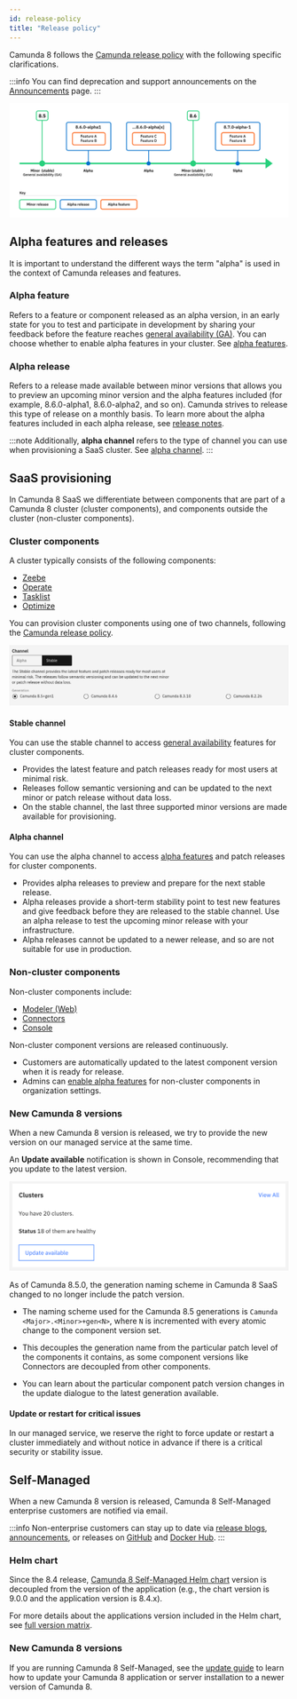 ```yaml
---
id: release-policy
title: "Release policy"
---
```


Camunda 8 follows the [Camunda release policy](https://camunda.com/release-policy/) with the following specific clarifications.

:::info
You can find deprecation and support announcements on the [Announcements](announcements.md) page.
:::

![Stable and alpha channels when provisioning a cluster](./img/diagram-releases.png)

## Alpha features and releases

It is important to understand the different ways the term "alpha" is used in the context of Camunda releases and features.

### Alpha feature

Refers to a feature or component released as an alpha version, in an early state for you to test and participate in development by sharing your feedback before the feature reaches [general availability (GA)](/docs/reference/alpha-features.md#general-availability-ga). You can choose whether to enable alpha features in your cluster. See [alpha features](/docs/reference/alpha-features.md).

### Alpha release

Refers to a release made available between minor versions that allows you to preview an upcoming minor version and the alpha features included (for example, 8.6.0-alpha1, 8.6.0-alpha2, and so on). Camunda strives to release this type of release on a monthly basis. To learn more about the alpha features included in each alpha release, see [release notes](/docs/reference/release-notes/release-notes.md).

:::note
Additionally, **alpha channel** refers to the type of channel you can use when provisioning a SaaS cluster. See [alpha channel](#alpha-channel).
:::

## SaaS provisioning

In Camunda 8 SaaS we differentiate between components that are part of a Camunda 8 cluster (cluster components), and components outside the cluster (non-cluster components).

### Cluster components

A cluster typically consists of the following components:

- [Zeebe](/docs/components/zeebe/zeebe-overview.md)
- [Operate](/docs/components/operate/operate-introduction.md)
- [Tasklist](/docs/components/tasklist/introduction-to-tasklist.md)
- [Optimize]($optimize$/components/what-is-optimize)

You can provision cluster components using one of two channels, following the [Camunda release policy](https://camunda.com/release-policy/).

![Stable and alpha channels when provisioning a cluster](./img/channels.png)

#### Stable channel

You can use the stable channel to access [general availability](/docs/reference/alpha-features.md#general-availability-ga) features for cluster components.

- Provides the latest feature and patch releases ready for most users at minimal risk.
- Releases follow semantic versioning and can be updated to the next minor or patch release without data loss.
- On the stable channel, the last three supported minor versions are made available for provisioning.

#### Alpha channel

You can use the alpha channel to access [alpha features](/docs/reference/alpha-features.md) and patch releases for cluster components.

- Provides alpha releases to preview and prepare for the next stable release.
- Alpha releases provide a short-term stability point to test new features and give feedback before they are released to the stable channel. Use an alpha release to test the upcoming minor release with your infrastructure.
- Alpha releases cannot be updated to a newer release, and so are not suitable for use in production.

### Non-cluster components

Non-cluster components include:

- [Modeler (Web)](/docs/components/modeler/web-modeler/launch-web-modeler.md)
- [Connectors](/docs/components/console/introduction-to-console.md)
- [Console](/docs/components/console/introduction-to-console.md)

Non-cluster component versions are released continuously.

- Customers are automatically updated to the latest component version when it is ready for release.
- Admins can [enable alpha features](/components/console/manage-organization/enable-alpha-features.md) for non-cluster components in organization settings.

### New Camunda 8 versions

When a new Camunda 8 version is released, we try to provide the new version on our managed service at the same time.

An **Update available** notification is shown in Console, recommending that you update to the latest version.

![Console with notice to update the cluster in Camunda 8 SaaS](img/update-console.png)

As of Camunda 8.5.0, the generation naming scheme in Camunda 8 SaaS changed to no longer include the patch version.

- The naming scheme used for the Camunda 8.5 generations is `Camunda <Major>.<Minor>+gen<N>`, where `N` is incremented with every atomic change to the component version set.

- This decouples the generation name from the particular patch level of the components it contains, as some component versions like Connectors are decoupled from other components.

- You can learn about the particular component patch version changes in the update dialogue to the latest generation available.

#### Update or restart for critical issues

In our managed service, we reserve the right to force update or restart a cluster immediately and without notice in advance if there is a critical security or stability issue.

## Self-Managed

When a new Camunda 8 version is released, Camunda 8 Self-Managed enterprise customers are notified via email.

:::info
Non-enterprise customers can stay up to date via [release blogs](https://camunda.com/blog/category/release-notes.md), [announcements](/reference/announcements.md), or releases on [GitHub](https://github.com/camunda) and [Docker Hub](https://hub.docker.com/u/camunda).
:::

### Helm chart

Since the 8.4 release, [Camunda 8 Self-Managed Helm chart](https://artifacthub.io/packages/helm/camunda/camunda-platform) version is decoupled from the version of the application (e.g., the chart version is 9.0.0 and the application version is 8.4.x).

For more details about the applications version included in the Helm chart, see [full version matrix](https://helm.camunda.io/camunda-platform/version-matrix/).

### New Camunda 8 versions

If you are running Camunda 8 Self-Managed, see the [update guide](/self-managed/operational-guides/update-guide/introduction.md) to learn how to update your Camunda 8 application or server installation to a newer version of Camunda 8.
